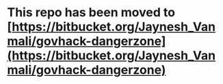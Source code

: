 
# This repo has been moved to [https://bitbucket.org/Jaynesh_Vanmali/govhack-dangerzone](https://bitbucket.org/Jaynesh_Vanmali/govhack-dangerzone)



